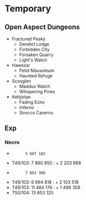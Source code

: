 # Temporary

## Open Aspect Dungeons

- Fractured Peaks
  - Derelict Lodge
  - Forbidden City
  - Forsaken Quarry
  - Light's Watch
- Hawezar
  - Fetid Mausoleum
  - Haunted Refuge
- Scosglen
  - Maddux Watch
  - Whispering Pines
- Kehjistan
  - Fading Echo
  - Inferno
  - Sirocco Caverns

## Exp

### Necro

-           5 687 182
- T49/103:  7 890 850 : + 2 203 668
-           7 891 300
- T49/103:  9 994 818 : + 2 103 518
- T49/103: 11 484 176 : + 1 489 358
- T50/104: 13 653 120
